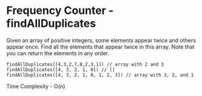 # Frequency Counter - findAllDuplicates

Given an array of positive integers, some elements appear twice and others appear once. Find all the elements that appear twice in this array. Note that you can return the elements in any order.

```
findAllDuplicates([4,3,2,7,8,2,3,1]) // array with 2 and 3
findAllDuplicates([4, 3, 2, 1, 0]) // []
findAllDuplicates([4, 3, 2, 1, 0, 1, 2, 3]) // array with 3, 2, and 1
```

Time Complexity - O(n)
